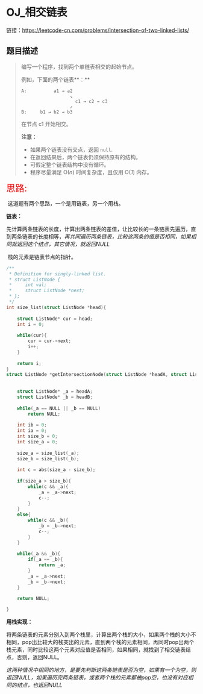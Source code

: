 # OJ_相交链表

 链接：https://leetcode-cn.com/problems/intersection-of-two-linked-lists/

## 题目描述

>编写一个程序，找到两个单链表相交的起始节点。
>
> 
>
>例如，下面的两个链表**：**
>
>```
>A:          a1 → a2
>                   ↘
>                     c1 → c2 → c3
>                   ↗            
>B:     b1 → b2 → b3
>```
>
>在节点 c1 开始相交。
>
> 
>
>**注意：**
>
>- 如果两个链表没有交点，返回 `null`.
>- 在返回结果后，两个链表仍须保持原有的结构。
>- 可假定整个链表结构中没有循环。
>- 程序尽量满足 O(*n*) 时间复杂度，且仅用 O(*1*) 内存。

<font color = red size = 5>思路:</font>

​	这道题有两个思路，一个是用链表，另一个用栈。

**链表：**

​	先计算两条链表的长度，计算出两条链表的差值，让比较长的一条链表先遍历，直到两条链表的长度相等，*再共同遍历两条链表，比较这两条的值是否相同，如果相同就返回这个结点，其它情况，就返回NULL*

​	栈的元素是链表节点的指针。

~~~C
/**
 * Definition for singly-linked list.
 * struct ListNode {
 *     int val;
 *     struct ListNode *next;
 * };
 */
int size_list(struct ListNode *head){
    
    struct ListNode* cur = head;
    int i = 0;
    
    while(cur){
        cur = cur->next;
        i++;
    }
    
    return i;
}
struct ListNode *getIntersectionNode(struct ListNode *headA, struct ListNode *headB) {
    
    
    struct ListNode* _a = headA;
    struct ListNode* _b = headB;
    
    while(_a == NULL || _b == NULL)
        return NULL;
    
    int ib = 0;
    int ia = 0;
    int size_b = 0;
    int size_a = 0;
    
    size_a = size_list(_a);
    size_b = size_list(_b);
    
    int c = abs(size_a - size_b);
    
    if(size_a > size_b){
        while(c && _a){
            _a = _a->next;
            c--;
        }
    }
    else{
        while(c && _b){
            _b = _b->next;
            c--;
        }
    }
    
    while(_a && _b){
        if(_a == _b){
            return _a;
        }
        _a = _a->next;
        _b = _b->next;
    }
    
    return NULL;

}
~~~



**用栈实现：**

​	将两条链表的元素分别入到两个栈里，计算出两个栈的大小，如果两个栈的大小不相同，pop出比较大的栈突出的元素，直到两个栈的元素相同，再同时pop出两个栈元素，同时比较这两个元素对应值是否相同，如果相同，就找到了相交链表结点，否则，返回NULL。

*这两种情况中相同的地方，是要先判断这两条链表是否为空，如果有一个为空，则返回NULL，如果遍历完两条链表，或者两个栈的元素都被pop空，也没有对应相同的结点，也返回NULL*